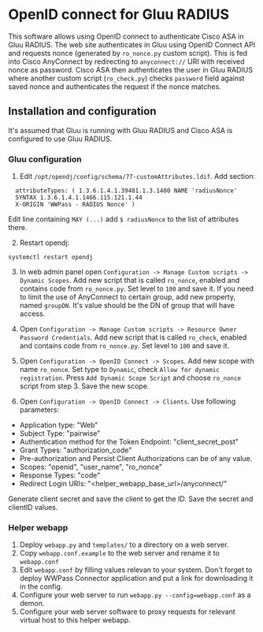 # OpenID connect for Gluu RADIUS

This software allows using OpenID connect to authenticate Cisco ASA in Gluu RADIUS. The web site authenticates in Gluu using OpenID Connect API and requests nonce (generated by `ro_nonce.py` custom script). This is fed into Cisco AnyConnect by redirecting to `anyconnect://` URI with received nonce as password. Cisco ASA then authenticates the user in Gluu RADIUS where another custom script (`ro_check.py`) checks `password` field against saved nonce and authenticates the request if the nonce matches.

## Installation and configuration

It's assumed that Gluu is running with Gluu RADIUS and Cisco ASA is configured to use Gluu RADIUS.

### Gluu configuration
1. Edit `/opt/opendj/config/schema/77-customAttributes.ldif`. Add section:
```
  attributeTypes: ( 1.3.6.1.4.1.39481.1.3.1400 NAME 'radiusNonce'
  SYNTAX 1.3.6.1.4.1.1466.115.121.1.44
  X-ORIGIN 'WWPass - RADIUS Nonce' )
```
Edit line containing `MAY (...)` add `$ radiusNonce` to the list of attributes there.

2. Restart opendj:
```
systemctl restart opendj
```

3. In web admin panel open `Configuration -> Manage Custom scripts -> Dynamic Scopes`. Add new script that is called `ro_nonce`, enabled and contains code from `ro_nonce.py`. Set level to `100` and save it. If you need to limit the use of AnyConnect to certain group, add new property, named `groupDN`. It's value should be the DN of group that will have access.


4. Open `Configuration -> Manage Custom scripts -> Resource Owner Password Credentials`.  Add new script that is called `ro_check`, enabled and contains code from `ro_nonce.py`. Set level to `100` and save it.

5. Open `Configuration -> OpenID Connect -> Scopes`. Add new scope with name `ro_nonce`. Set type to `Dynamic`, check `Allow for dynamic registration`. Press `Add Dynamic Scope Script` and choose `ro_nonce` script from step 3. Save the new scope.

6. Open `Configuration -> OpenID Connect -> Clients`. Use following parameters:
  - Application type: "Web"
  - Subject Type: "pairwise"
  - Authentication method for the Token Endpoint: "client_secret_post"
  - Grant Types: "authorization_code"
  - Pre-authorization and Persist Client Authorizations can be of any value.
  - Scopes: "openid", "user_name", "ro_nonce"
  - Response Types: "code"
  - Redirect Login URIs: "<helper_webapp_base_url>/anyconnect/"

Generate client secret and save the client to get the ID.
Save the secret and clientID values.

### Helper webapp
1. Deploy `webapp.py` and `templates/` to a directory on a web server.
2. Copy `webapp.conf.example` to the web server and rename it to `webapp.conf`
3. Edit `webapp.conf` by filling values relevan to your system. Don't forget to deploy WWPass Connector application and put a link for downloading it in the config.
4. Configure your web server to run `webapp.py --config=webapp.conf` as a demon.
5. Configure your web server software to proxy requests for relevant virtual host to this helper webapp.



